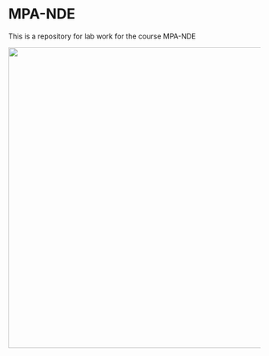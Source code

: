 # MPA-NDE

This is a repository for lab work for the course MPA-NDE

<img src="img/cubesat_render.png " width="600">